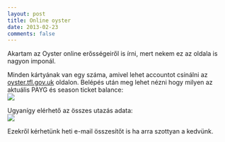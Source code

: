 ```yaml
---
layout: post
title: Online oyster
date: 2013-02-23
comments: false
---
```


<p>Akartam az Oyster online erősségeiről is írni, mert nekem ez az oldala is nagyon imponál.</p>
<p>Minden kártyának van egy száma, amivel lehet accountot csinálni az <a target="_blank" href="https://oyster.tfl.gov.uk/oyster/link/0004.do">oyster.tfl.gov.uk</a> oldalon. Belépés után meg lehet nézni hogy milyen az aktuális PAYG és season ticket balance: <br/> <a href="http://4.bp.blogspot.com/-eDPH6sTEwnM/USiwU-oa7bI/AAAAAAAABPE/laS_BT4vYfk/s1600/oyster-balance.png" imageanchor="1" ><img border="0" src="http://4.bp.blogspot.com/-eDPH6sTEwnM/USiwU-oa7bI/AAAAAAAABPE/laS_BT4vYfk/s320/oyster-balance.png" /></a></p>

Ugyanígy elérhető az összes utazás adata:  
<a href="http://3.bp.blogspot.com/-iO-C54n1Qo8/USiwVZWjzOI/AAAAAAAABPM/llDH03NcsMs/s1600/oyster-history.png" imageanchor="1" ><img border="0" src="http://3.bp.blogspot.com/-iO-C54n1Qo8/USiwVZWjzOI/AAAAAAAABPM/llDH03NcsMs/s320/oyster-history.png" /></a>

Ezekről kérhetünk heti e-mail összesítőt is ha arra szottyan a kedvünk.
